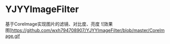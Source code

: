 # YJYYImageFilter
基于CoreImage实现图片的滤镜、对比度、亮度
![效果图]https://github.com/wxh794708907/YJYYImageFilter/blob/master/CoreImage.gif

